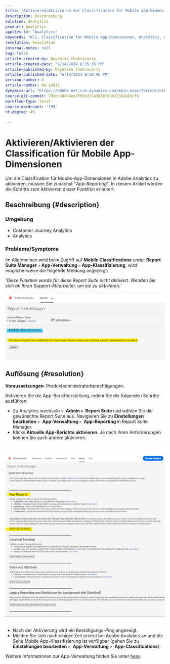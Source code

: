```yaml
---
title: "Aktivieren/Aktivieren der Classification für Mobile App-Dimensionen"
description: Beschreibung
solution: Analytics
product: Analytics
applies-to: "Analytics"
keywords: "KCS, Classification for Mobile App-Dimensionen, Analytics, Customer Journey Analytics"
resolution: Resolution
internal-notes: null
bug: false
article-created-by: Nayanika Chakravarty
article-created-date: "6/14/2024 6:35:35 PM"
article-published-by: Nayanika Chakravarty
article-published-date: "6/14/2024 9:58:40 PM"
version-number: 8
article-number: KA-18011
dynamics-url: "https://adobe-ent.crm.dynamics.com/main.aspx?forceUCI=1&pagetype=entityrecord&etn=knowledgearticle&id=714082dd-7c2a-ef11-840b-6045bd006704"
source-git-commit: 792ec40494ea7f9d1d37a3038f6de22562a03cfb
workflow-type: tm+mt
source-wordcount: '199'
ht-degree: 4%

---
```


# Aktivieren/Aktivieren der Classification für Mobile App-Dimensionen


Um die Classification für Mobile-App-Dimensionen in Adobe Analytics zu aktivieren, müssen Sie zunächst &quot;*App-Reporting*&quot;. In diesem Artikel werden die Schritte zum Aktivieren dieser Funktion erläutert.

## Beschreibung {#description}


### <b>Umgebung</b>

- Customer Journey Analytics
- Analytics




### <b>Probleme/Symptome</b>

Im Allgemeinen wird beim Zugriff auf <b>Mobile Classifications</b> under <b>Report Suite Manager</b> `>`  <b>App-Verwaltung </b>`>`  <b>App-Klassifizierung</b>, wird möglicherweise die folgende Meldung angezeigt:

&#39;*Diese Funktion wurde für diese Report Suite nicht aktiviert. Wenden Sie sich an Ihren Support-Mitarbeiter, um sie zu aktivieren.*&#39;

![](assets/___754082dd-7c2a-ef11-840b-6045bd006704___.png)


## Auflösung {#resolution}


<b>Voraussetzungen</b>: Produktadministratorberechtigungen.

Aktivieren Sie die App-Berichterstellung, indem Sie die folgenden Schritte ausführen:

- Zu Analytics wechseln `>`  <b>Admin `>` </b> <b>Report Suite </b>und wählen Sie die gewünschte Report Suite aus. Navigieren Sie zu <b>Einstellungen bearbeiten</b> `>`  <b>App-Verwaltung </b>`>` <b> App-Reporting </b>in Report Suite Manager.
- Klicks <b>Aktuelle App-Berichte aktivieren</b>. Je nach Ihren Anforderungen können Sie auch andere aktivieren.

<br> <br>![](assets/0ae3ca9c-b68f-ec11-b400-00224804a35d.png)
 
- Nach der Aktivierung wird ein Bestätigungs-Ping angezeigt.
- Melden Sie sich nach einiger Zeit erneut bei Adobe Analytics an und die Seite Mobile App-Klassifizierung ist verfügbar (gehen Sie zu <b>Einstellungen bearbeiten</b> `>`  <b>App-Verwaltung</b> `>`  <b>App-Classifications</b>).


Weitere Informationen zur App-Verwaltung finden Sie unter [here](https://experienceleague.adobe.com/docs/analytics/admin/admin-tools/manage-report-suites/edit-report-suite/app-management/app-reporting.html).
